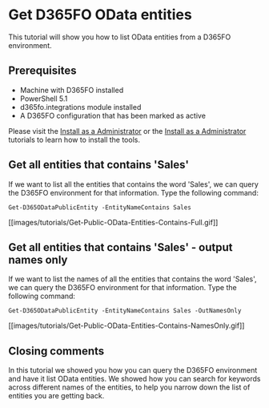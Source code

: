 ﻿# **Get D365FO OData entities**

This tutorial will show you how to list OData entities from a D365FO environment.

## **Prerequisites**
* Machine with D365FO installed
* PowerShell 5.1
* d365fo.integrations module installed
* A D365FO configuration that has been marked as active
  
Please visit the [Install as a Administrator](https://github.com/d365collaborative/d365fo.integrations/wiki/Tutorial-First-Time-Install-Administrator) or the [Install as a Administrator](https://github.com/d365collaborative/d365fo.integrations/wiki/Tutorial-First-Time-Install-Non-Administrator) tutorials to learn how to install the tools.

## **Get all entities that contains 'Sales'**
If we want to list all the entities that contains the word 'Sales', we can query the D365FO environment for that information. Type the following command:

```
Get-D365ODataPublicEntity -EntityNameContains Sales
```

[[images/tutorials/Get-Public-OData-Entities-Contains-Full.gif]]


## **Get all entities that contains 'Sales' - output names only**
If we want to list the names of all the entities that contains the word 'Sales', we can query the D365FO environment for that information. Type the following command:

```
Get-D365ODataPublicEntity -EntityNameContains Sales -OutNamesOnly
```

[[images/tutorials/Get-Public-OData-Entities-Contains-NamesOnly.gif]]

## **Closing comments**
In this tutorial we showed you how you can query the D365FO environment and have it list OData entities. We showed how you can search for keywords across different names of the entities, to help you narrow down the list of entities you are getting back.